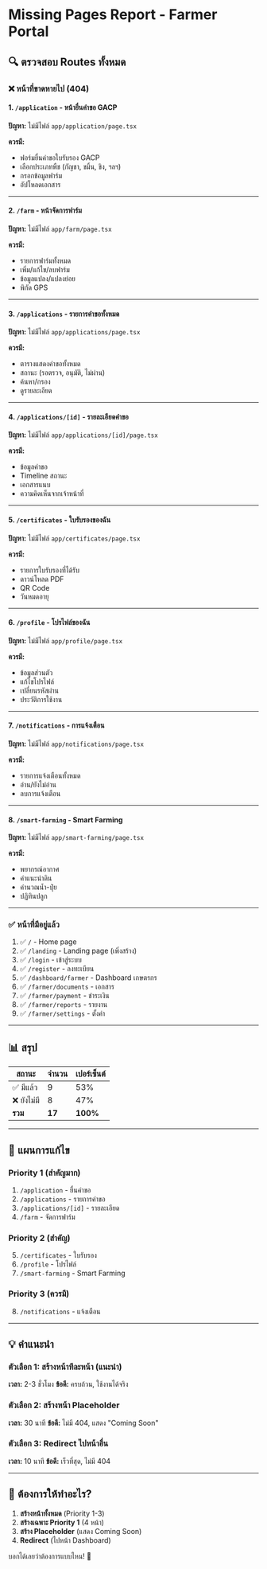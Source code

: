 # Missing Pages Report - Farmer Portal

## 🔍 ตรวจสอบ Routes ทั้งหมด

### ❌ หน้าที่ขาดหายไป (404)

#### 1. `/application` - หน้ายื่นคำขอ GACP

**ปัญหา:** ไม่มีไฟล์ `app/application/page.tsx`

**ควรมี:**

- ฟอร์มยื่นคำขอใบรับรอง GACP
- เลือกประเภทพืช (กัญชา, ขมิ้น, ขิง, ฯลฯ)
- กรอกข้อมูลฟาร์ม
- อัปโหลดเอกสาร

---

#### 2. `/farm` - หน้าจัดการฟาร์ม

**ปัญหา:** ไม่มีไฟล์ `app/farm/page.tsx`

**ควรมี:**

- รายการฟาร์มทั้งหมด
- เพิ่ม/แก้ไข/ลบฟาร์ม
- ข้อมูลแปลง/แปลงย่อย
- พิกัด GPS

---

#### 3. `/applications` - รายการคำขอทั้งหมด

**ปัญหา:** ไม่มีไฟล์ `app/applications/page.tsx`

**ควรมี:**

- ตารางแสดงคำขอทั้งหมด
- สถานะ (รอตรวจ, อนุมัติ, ไม่ผ่าน)
- ค้นหา/กรอง
- ดูรายละเอียด

---

#### 4. `/applications/[id]` - รายละเอียดคำขอ

**ปัญหา:** ไม่มีไฟล์ `app/applications/[id]/page.tsx`

**ควรมี:**

- ข้อมูลคำขอ
- Timeline สถานะ
- เอกสารแนบ
- ความคิดเห็นจากเจ้าหน้าที่

---

#### 5. `/certificates` - ใบรับรองของฉัน

**ปัญหา:** ไม่มีไฟล์ `app/certificates/page.tsx`

**ควรมี:**

- รายการใบรับรองที่ได้รับ
- ดาวน์โหลด PDF
- QR Code
- วันหมดอายุ

---

#### 6. `/profile` - โปรไฟล์ของฉัน

**ปัญหา:** ไม่มีไฟล์ `app/profile/page.tsx`

**ควรมี:**

- ข้อมูลส่วนตัว
- แก้ไขโปรไฟล์
- เปลี่ยนรหัสผ่าน
- ประวัติการใช้งาน

---

#### 7. `/notifications` - การแจ้งเตือน

**ปัญหา:** ไม่มีไฟล์ `app/notifications/page.tsx`

**ควรมี:**

- รายการแจ้งเตือนทั้งหมด
- อ่าน/ยังไม่อ่าน
- ลบการแจ้งเตือน

---

#### 8. `/smart-farming` - Smart Farming

**ปัญหา:** ไม่มีไฟล์ `app/smart-farming/page.tsx`

**ควรมี:**

- พยากรณ์อากาศ
- คำแนะนำดิน
- คำนวณน้ำ-ปุ๋ย
- ปฏิทินปลูก

---

### ✅ หน้าที่มีอยู่แล้ว

1. ✅ `/` - Home page
2. ✅ `/landing` - Landing page (เพิ่งสร้าง)
3. ✅ `/login` - เข้าสู่ระบบ
4. ✅ `/register` - ลงทะเบียน
5. ✅ `/dashboard/farmer` - Dashboard เกษตรกร
6. ✅ `/farmer/documents` - เอกสาร
7. ✅ `/farmer/payment` - ชำระเงิน
8. ✅ `/farmer/reports` - รายงาน
9. ✅ `/farmer/settings` - ตั้งค่า

---

## 📊 สรุป

| สถานะ       | จำนวน  | เปอร์เซ็นต์ |
| ----------- | ------ | ----------- |
| ✅ มีแล้ว   | 9      | 53%         |
| ❌ ยังไม่มี | 8      | 47%         |
| **รวม**     | **17** | **100%**    |

---

## 🚀 แผนการแก้ไข

### Priority 1 (สำคัญมาก)

1. `/application` - ยื่นคำขอ
2. `/applications` - รายการคำขอ
3. `/applications/[id]` - รายละเอียด
4. `/farm` - จัดการฟาร์ม

### Priority 2 (สำคัญ)

5. `/certificates` - ใบรับรอง
6. `/profile` - โปรไฟล์
7. `/smart-farming` - Smart Farming

### Priority 3 (ควรมี)

8. `/notifications` - แจ้งเตือน

---

## 💡 คำแนะนำ

### ตัวเลือก 1: สร้างหน้าทีละหน้า (แนะนำ)

**เวลา:** 2-3 ชั่วโมง
**ข้อดี:** ครบถ้วน, ใช้งานได้จริง

### ตัวเลือก 2: สร้างหน้า Placeholder

**เวลา:** 30 นาที
**ข้อดี:** ไม่มี 404, แสดง "Coming Soon"

### ตัวเลือก 3: Redirect ไปหน้าอื่น

**เวลา:** 10 นาที
**ข้อดี:** เร็วที่สุด, ไม่มี 404

---

## 🎯 ต้องการให้ทำอะไร?

1. **สร้างหน้าทั้งหมด** (Priority 1-3)
2. **สร้างเฉพาะ Priority 1** (4 หน้า)
3. **สร้าง Placeholder** (แสดง Coming Soon)
4. **Redirect** (ไปหน้า Dashboard)

บอกได้เลยว่าต้องการแบบไหน! 🚀
